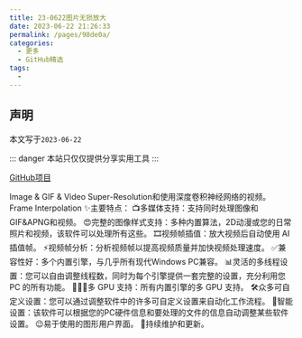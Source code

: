 ```yaml
---
title: 23-0622图片无损放大
date: 2023-06-22 21:26:33
permalink: /pages/98de0a/
categories:
  - 更多
  - GitHub精选
tags:
  - 
---
```

## 声明

本文写于`2023-06-22`

::: danger
本站只仅仅提供分享实用工具
:::

<!-- more -->
[GitHub项目](https://github.com/AaronFeng753/Waifu2x-Extension-GUI)



Image & GIF & Video Super-Resolution和使用深度卷积神经网络的视频。Frame Interpolation
✨主要特点：
    📺多媒体支持：支持同时处理图像和GIF&APNG和视频。
    😍完整的图像样式支持：多种内置算法，2D动漫或您的日常照片和视频，该软件可以处理所有这些。
    🎞视频帧插值：放大视频后自动使用 AI 插值帧。
    ⚡视频帧分析：分析视频帧以提高视频质量并加快视频处理速度。
    ✅兼容性好：多个内置引擎，与几乎所有现代Windows PC兼容。
    📊灵活的多线程设置：您可以自由调整线程数，同时为每个引擎提供一套完整的设置，充分利用您 PC 的所有功能。
    🚀🚀🚀多 GPU 支持：所有内置引擎的多 GPU 支持。
    🛠众多可自定义设置：您可以通过调整软件中的许多可自定义设置来自动化工作流程。
    🤖智能设置：该软件可以根据您的PC硬件信息和要处理的文件的信息自动调整某些软件设置。
    😉易于使用的图形用户界面。
    📨持续维护和更新。
    



